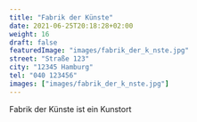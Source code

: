 ```yaml
---
title: "Fabrik der Künste"
date: 2021-06-25T20:18:28+02:00
weight: 16
draft: false
featuredImage: "images/fabrik_der_k_nste.jpg"
street: "Straße 123"
city: "12345 Hamburg"
tel: "040 123456"
images: ["images/fabrik_der_k_nste.jpg"]
---
```


Fabrik der Künste ist ein Kunstort
